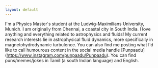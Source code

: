 ```yaml
---
layout: default
---
```

I'm a Physics Master's student at the Ludwig-Maximilians University, Munich. I am originally from Chennai, a coastal city in South India.
I love anything and everything related to astrophysics and fluids! My current research interests lie in astrophysical fluid dynamics, more specifically in magnetohydrodynamic turbulence.
You can also find me posting what I'd like to call humourous content in the social media handle [Punpaadu] (https://www.instagram.com/punpaadu/Punpaadu). You can find puns/memes/jokes in Tamil (a south Indian language) and English.
